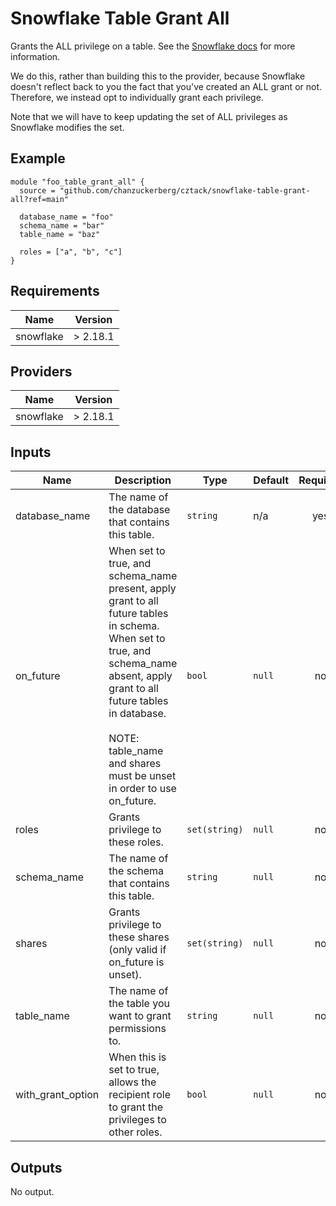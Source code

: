 # Snowflake Table Grant All
Grants the ALL privilege on a table. See the [Snowflake docs](https://docs.snowflake.com/en/user-guide/security-access-control-privileges.html#table-privileges) for more information.

We do this, rather than building this to the provider, because Snowflake doesn't reflect back to you the fact that you've created an ALL grant or not. Therefore, we instead opt to individually grant each privilege.

Note that we will have to keep updating the set of ALL privileges as Snowflake modifies the set.

## Example

```hcl
module "foo_table_grant_all" {
  source = "github.com/chanzuckerberg/cztack/snowflake-table-grant-all?ref=main"

  database_name = "foo"
  schema_name = "bar"
  table_name = "baz"

  roles = ["a", "b", "c"]
}
```

<!-- START -->
## Requirements

| Name | Version |
|------|---------|
| snowflake | > 2.18.1 |

## Providers

| Name | Version |
|------|---------|
| snowflake | > 2.18.1 |

## Inputs

| Name | Description | Type | Default | Required |
|------|-------------|------|---------|:--------:|
| database\_name | The name of the database that contains this table. | `string` | n/a | yes |
| on\_future | When set to true, and schema\_name present, apply grant to all future tables in schema.<br>  When set to true, and schema\_name absent, apply grant to all future tables in database.<br><br>  NOTE: table\_name and shares must be unset in order to use on\_future. | `bool` | `null` | no |
| roles | Grants privilege to these roles. | `set(string)` | `null` | no |
| schema\_name | The name of the schema that contains this table. | `string` | `null` | no |
| shares | Grants privilege to these shares (only valid if on\_future is unset). | `set(string)` | `null` | no |
| table\_name | The name of the table you want to grant permissions to. | `string` | `null` | no |
| with\_grant\_option | When this is set to true, allows the recipient role to grant the privileges to other roles. | `bool` | `null` | no |

## Outputs

No output.

<!-- END -->
